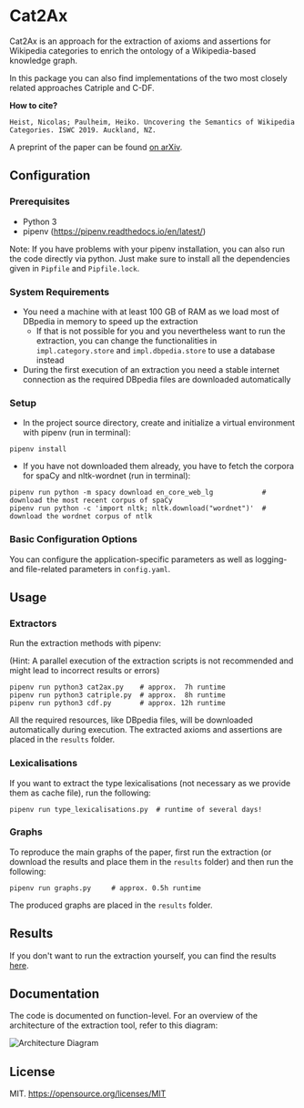 # Cat2Ax

Cat2Ax is an approach for the extraction of axioms and assertions for Wikipedia categories to enrich the ontology of a Wikipedia-based knowledge graph.

In this package you can also find implementations of the two most closely related approaches Catriple and C-DF.

__How to cite?__

```Heist, Nicolas; Paulheim, Heiko. Uncovering the Semantics of Wikipedia Categories. ISWC 2019. Auckland, NZ.```

A preprint of the paper can be found [on arXiv](http://arxiv.org/abs/1906.12089).

## Configuration
### Prerequisites
- Python 3
- pipenv (https://pipenv.readthedocs.io/en/latest/)

Note: If you have problems with your pipenv installation, you can also run the code directly via python. Just make sure to install all the dependencies given in `Pipfile` and `Pipfile.lock`. 

### System Requirements
- You need a machine with at least 100 GB of RAM as we load most of DBpedia in memory to speed up the extraction
  - If that is not possible for you and you nevertheless want to run the extraction, you can change the functionalities in `impl.category.store` and `impl.dbpedia.store` to use a database instead 
- During the first execution of an extraction you need a stable internet connection as the required DBpedia files are downloaded automatically 

### Setup
- In the project source directory, create and initialize a virtual environment with pipenv (run in terminal):

```
pipenv install
```

- If you have not downloaded them already, you have to fetch the corpora for spaCy and nltk-wordnet (run in terminal):
```
pipenv run python -m spacy download en_core_web_lg            # download the most recent corpus of spaCy
pipenv run python -c 'import nltk; nltk.download("wordnet")'  # download the wordnet corpus of ntlk
```

### Basic Configuration Options

You can configure the application-specific parameters as well as logging- and file-related parameters in `config.yaml`. 

## Usage

### Extractors
Run the extraction methods with pipenv:

(Hint: A parallel execution of the extraction scripts is not recommended and might lead to incorrect results or errors)

```
pipenv run python3 cat2ax.py    # approx.  7h runtime
pipenv run python3 catriple.py  # approx.  8h runtime
pipenv run python3 cdf.py       # approx. 12h runtime
```

All the required resources, like DBpedia files, will be downloaded automatically during execution.
The extracted axioms and assertions are placed in the `results` folder.

### Lexicalisations
If you want to extract the type lexicalisations (not necessary as we provide them as cache file), run the following:

```
pipenv run type_lexicalisations.py  # runtime of several days!
```

### Graphs
To reproduce the main graphs of the paper, first run the extraction (or download the results and place them in the `results` folder) and then run the following:

```
pipenv run graphs.py     # approx. 0.5h runtime
```

The produced graphs are placed in the `results` folder.

## Results

If you don't want to run the extraction yourself, you can find the results [here](http://data.dws.informatik.uni-mannheim.de/Cat2Ax/).

## Documentation

The code is documented on function-level. For an overview of the architecture of the extraction tool, refer to this diagram:

![Architecture Diagram](documentation/architecture_diagram.jpg)

## License
MIT.
https://opensource.org/licenses/MIT

